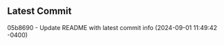
## Latest Commit
05b8690 - Update README with latest commit info (2024-09-01 11:49:42 -0400) <Yunxi-Zhou>
